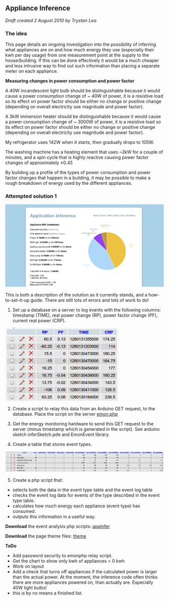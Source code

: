 ## Appliance Inference

_Draft created 2 August 2010 by Trystan Lea_

### The idea

This page details an ongoing investigation into the possibility of inferring what appliances are on and how much energy they use (especially their kwh per day usage)  from one measurement point at the supply to the house/building. If this can be done effectively it would be a much cheaper and less intrusive way to find out such information than placing a separate meter on each appliance.

**Measuring changes in power consumption and power factor**

A 40W incandescent light bulb should be distinguishable because it would cause a power consumption change of ~ 40W of power, it is a resistive load so its effect on power factor should be either no change or positive change (depending on overall electricity use magnitude and power factor).

A 3kW immersion heater should be distinguishable because it would cause a power consumption change of ~ 3000W of power, it is a resistive load so its effect on power factor should be either no change or positive change (depending on overall electricity use magnitude and power factor).

My refrigerator uses 142W when it starts, then gradually drops to 105W.

The washing machine has a heating element that uses ~2kW for a couple of minutes, and a spin cycle that is highly reactive causing power factor changes of approximately ±0.45

By building up a profile of the types of power consumption and power factor changes that happen in a building, it may be possible to make a rough breakdown of energy used by the different appliances.

### Attempted solution 1

![](files/appinfer.png)

This is both a description of the solution as it currently stands, and a how-to-set-it-up guide. There are still lots of errors and lots of work to do!

1) Set up a database on a server to log events with the following columns: timestamp (TIME), real power change (RP), power factor change (PF), current real power (CRP).

![](files/eventlog.png)

2) Create a script to relay this data from an Arduino GET request, to the database. Place the script on the server [emon.php](emon.php)

3) Get the energy monitoring hardware to send this GET request to the server (minus timestamp which is generated in the script). See arduino sketch inferSketch.pde and EmonEvent library.

4) Create a table that stores event types.

![](files/eventTypes.png)

5) Create a php script that:

*   selects both the data in the event type table and the event log table
*   checks the event log data for events of the type described in the event type table. 
*   calculates how much energy each appliance (event type) has consumed.
*   outputs this information in a useful way.

**Download** the event analysis php scripts: [appInfer](appInfer)

**Download** the page theme files: [theme](theme)

**ToDo**

*   Add password security to emonphp relay script.
*   Get the chart to show only kwh of appliances > 0 kwh
*   Work on layout
*   Add a check that turns off appliances if the calculated power is larger than the actual power. At the moment, the inference code often thinks there are more appliances powered on, than actually are. Especially 40W light bulbs!
*   this is by no means a finished list.
